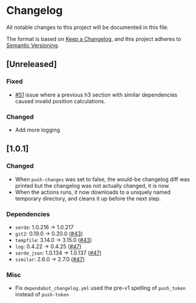 # Changelog

All notable changes to this project will be documented in this file.

The format is based on [Keep a Changelog](https://keepachangelog.com/en/1.1.0/),
and this project adheres to [Semantic Versioning](https://semver.org/spec/v2.0.0.html).

## [Unreleased]

### Fixed

- [#51](https://github.com/CramBL/dependabot-changelog-writer/issues/51) issue where a previous h3 section with similar dependencies caused invalid position calculations.

### Changed

- Add more logging

## [1.0.1]

### Changed

- When `push-changes` was set to false, the would-be changelog diff was printed but the changelog was not actually changed, it is now. 
- When the actions runs, it now downloads to a uniquely named temporary directory, and cleans it up before the next step.

### Dependencies

- `serde`: 1.0.216 → 1.0.217
- `git2`: 0.19.0 → 0.20.0 ([#43](https://github.com/CramBL/dependabot-changelog-writer/pull/43))
- `tempfile`: 3.14.0 → 3.15.0 ([#43](https://github.com/CramBL/dependabot-changelog-writer/pull/43))
- `log`: 0.4.22 → 0.4.25 ([#47](https://github.com/CramBL/dependabot-changelog-writer/pull/47))
- `serde_json`: 1.0.134 → 1.0.137 ([#47](https://github.com/CramBL/dependabot-changelog-writer/pull/47))
- `similar`: 2.6.0 → 2.7.0 ([#47](https://github.com/CramBL/dependabot-changelog-writer/pull/47))

### Misc

- Fix `dependabot_changelog.yml` used the pre-v1 spelling of `push_token` instead of `push-token`
